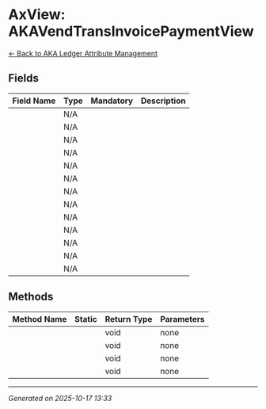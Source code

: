 # AxView: AKAVendTransInvoicePaymentView

[← Back to AKA Ledger Attribute Management](../README.md)

## Fields

| Field Name | Type | Mandatory | Description |
|------------|------|-----------|-------------|
|  | N/A |  |  |
|  | N/A |  |  |
|  | N/A |  |  |
|  | N/A |  |  |
|  | N/A |  |  |
|  | N/A |  |  |
|  | N/A |  |  |
|  | N/A |  |  |
|  | N/A |  |  |
|  | N/A |  |  |
|  | N/A |  |  |
|  | N/A |  |  |
|  | N/A |  |  |

## Methods

| Method Name | Static | Return Type | Parameters |
|-------------|--------|-------------|------------|
|  |  | void | none |
|  |  | void | none |
|  |  | void | none |
|  |  | void | none |

---

*Generated on 2025-10-17 13:33*
